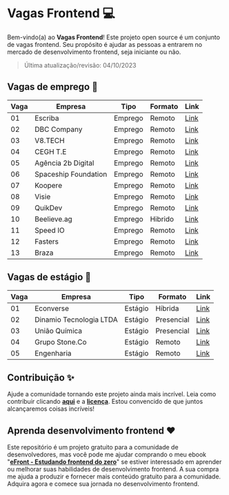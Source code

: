# Vagas Frontend 💻

Bem-vindo(a) ao **Vagas Frontend**! Este projeto open source é um conjunto de vagas frontend. Seu propósito é ajudar as pessoas a entrarem no mercado de desenvolvimento frontend, seja iniciante ou não.

> Última atualização/revisão: 04/10/2023

## Vagas de emprego 🎉

| Vaga | Empresa              | Tipo    | Formato    | Link                                    |
| ---- | -------------------- | ------- | ---------- | --------------------------------------- |
| 01   | Escriba              | Emprego | Remoto     | [Link](https://bit.ly/emprego-efront-1) |
| 02   | DBC Company          | Emprego | Remoto     | [Link](https://bit.ly/emprego-efront-4) |
| 03   | V8.TECH              | Emprego | Remoto     | [Link](https://bit.ly/emprego-efront-5) |
| 04   | CEGH T.E             | Emprego | Remoto     | [Link](https://encurtador.com.br/lnpI6) |
| 05   | Agência 2b Digital   | Emprego | Remoto     | [Link](https://encurtador.com.br/cuEFK) |
| 06   | Spaceship Foundation | Emprego | Remoto     | [Link](https://encurtador.com.br/nAGT2) |
| 07   | Koopere              | Emprego | Remoto     | [Link](https://encurtador.com.br/aguU0) |
| 08   | Visie                | Emprego | Remoto     | [Link](https://encurtador.com.br/biuzH) |
| 09   | QuikDev              | Emprego | Remoto     | [Link](https://encurtador.com.br/efxW0) |
| 10   | Beelieve.ag          | Emprego | Hibrido     | [Link](https://encurtador.com.br/drNVY) |
| 11   | Speed IO             | Emprego | Remoto     | [Link](https://bit.ly/emprego-efront-15) |
| 12   | Fasters              | Emprego | Remoto     | [Link](https://encurtador.com.br/fvFTY) |
| 13   | Braza              | Emprego | Remoto       | [Link](https://encurtador.com.br/frwB8) |

## Vagas de estágio 🎉

| Vaga | Empresa                 | Tipo    | Formato    | Link                                    |
| ---- | ----------------------- | ------- | ---------- | --------------------------------------- |
| 01   | Econverse               | Estágio | Híbrida    | [Link](https://bit.ly/estagio-efront-2) |
| 02   | Dinamio Tecnologia LTDA | Estágio | Presencial | [Link](https://encurtador.com.br/couzE) |
| 03   | União Química           | Estágio | Presencial | [Link](https://bit.ly/estagio-efront-3) |
| 04   | Grupo Stone.Co          | Estágio | Remoto     | [Link](https://bit.ly/estagio-efront-5) |
| 05   | Engenharia              | Estágio | Remoto     | [Link](https://bit.ly/estagio-efront-6) |

## Contribuição ✨

Ajude a comunidade tornando este projeto ainda mais incrível. Leia como contribuir clicando **[aqui](https://github.com/iuricode/desafios-frontend/blob/main/CONTRIBUTING.md)** e a **[licença](https://github.com/iuricode/desafios-frontend/blob/main/LICENSE.md)**. Estou convencido de que juntos alcançaremos coisas incríveis!

## Aprenda desenvolvimento frontend ❤️

Este repositório é um projeto gratuito para a comunidade de desenvolvedores, mas você pode me ajudar comprando o meu ebook "**[eFront - Estudando frontend do zero](https://iuricode.com/efront)**" se estiver interessado em aprender ou melhorar suas habilidades de desenvolvimento frontend. A sua compra me ajuda a produzir e fornecer mais conteúdo gratuito para a comunidade. Adquira agora e comece sua jornada no desenvolvimento frontend.

